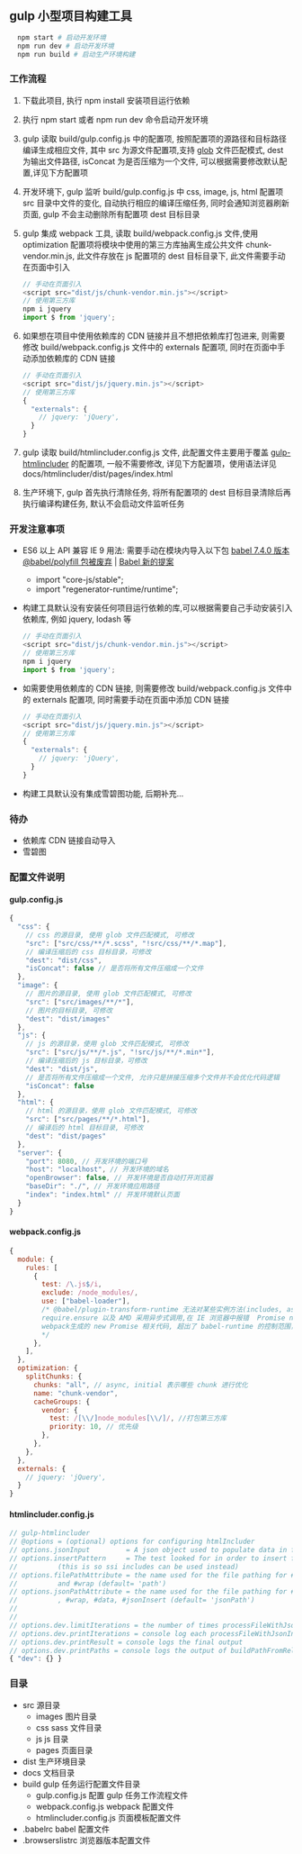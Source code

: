 ## gulp 小型项目构建工具

```bash
  npm start # 启动开发环境
  npm run dev # 启动开发环境
  npm run build # 启动生产环境构建
```

### 工作流程

1. 下载此项目, 执行 npm install 安装项目运行依赖

2. 执行 npm start 或者 npm run dev 命令启动开发环境
3. gulp 读取 build/gulp.config.js 中的配置项, 按照配置项的源路径和目标路径编译生成相应文件, 其中 src 为源文件配置项,支持 [glob](https://www.gulpjs.com.cn/docs/getting-started/explaining-globs/) 文件匹配模式, dest 为输出文件路径, isConcat 为是否压缩为一个文件, 可以根据需要修改默认配置,详见下方配置项

4. 开发环境下, gulp 监听 build/gulp.config.js 中 css, image, js, html 配置项 src 目录中文件的变化, 自动执行相应的编译压缩任务, 同时会通知浏览器刷新页面, gulp 不会主动删除所有配置项 dest 目标目录

5. gulp 集成 webpack 工具, 读取 build/webpack.config.js 文件,使用 optimization 配置项将模块中使用的第三方库抽离生成公共文件 chunk-vendor.min.js, 此文件存放在 js 配置项的 dest 目标目录下, 此文件需要手动在页面中引入

   ```javascript
   // 手动在页面引入
   <script src="dist/js/chunk-vendor.min.js"></script>
   // 使用第三方库
   npm i jquery
   import $ from 'jquery';
   ```

6. 如果想在项目中使用依赖库的 CDN 链接并且不想把依赖库打包进来, 则需要修改 build/webpack.config.js 文件中的 externals 配置项, 同时在页面中手动添加依赖库的 CDN 链接

   ```javascript
   // 手动在页面引入
   <script src="dist/js/jquery.min.js"></script>
   // 使用第三方库
   {
     "externals": {
       // jquery: 'jQuery',
     }
   }
   ```

7. gulp 读取 build/htmlincluder.config.js 文件, 此配置文件主要用于覆盖 [gulp-htmlincluder](https://github.com/internetErik/gulp-htmlincluder) 的配置项, 一般不需要修改, 详见下方配置项，使用语法详见 docs/htmlincluder/dist/pages/index.html

8. 生产环境下, gulp 首先执行清除任务, 将所有配置项的 dest 目标目录清除后再执行编译构建任务, 默认不会启动文件监听任务

### 开发注意事项

- ES6 以上 API 兼容 IE 9 用法: 需要手动在模块内导入以下包 [babel 7.4.0 版本 @babel/polyfill 包被废弃](https://babeljs.io/docs/en/babel-polyfill) | [Babel 新的提案](https://babeljs.io/docs/en/plugins-list#es2021)

  - import "core-js/stable";
  - import "regenerator-runtime/runtime";

- 构建工具默认没有安装任何项目运行依赖的库,可以根据需要自己手动安装引入依赖库, 例如 jquery, lodash 等

  ```javascript
  // 手动在页面引入
  <script src="dist/js/chunk-vendor.min.js"></script>
  // 使用第三方库
  npm i jquery
  import $ from 'jquery';
  ```

- 如需要使用依赖库的 CDN 链接, 则需要修改 build/webpack.config.js 文件中的 externals 配置项, 同时需要手动在页面中添加 CDN 链接

  ```javascript
  // 手动在页面引入
  <script src="dist/js/jquery.min.js"></script>
  // 使用第三方库
  {
    "externals": {
      // jquery: 'jQuery',
    }
  }
  ```

- 构建工具默认没有集成雪碧图功能, 后期补充...

### 待办

- 依赖库 CDN 链接自动导入
- 雪碧图

### 配置文件说明

#### gulp.config.js

```javascript
{
  "css": {
    // css 的源目录, 使用 glob 文件匹配模式, 可修改
    "src": ["src/css/**/*.scss", "!src/css/**/*.map"],
    // 编译压缩后的 css 目标目录，可修改
    "dest": "dist/css",
    "isConcat": false // 是否将所有文件压缩成一个文件
  },
  "image": {
    // 图片的源目录, 使用 glob 文件匹配模式, 可修改
    "src": ["src/images/**/*"],
    // 图片的目标目录, 可修改
    "dest": "dist/images"
  },
  "js": {
    // js 的源目录，使用 glob 文件匹配模式, 可修改
    "src": ["src/js/**/*.js", "!src/js/**/*.min*"],
    // 编译压缩后的 js 目标目录，可修改
    "dest": "dist/js",
    // 是否将所有文件压缩成一个文件, 允许只是拼接压缩多个文件并不会优化代码逻辑
    "isConcat": false
  },
  "html": {
    // html 的源目录，使用 glob 文件匹配模式, 可修改
    "src": ["src/pages/**/*.html"],
    // 编译后的 html 目标目录, 可修改
    "dest": "dist/pages"
  },
  "server": {
    "port": 8080, // 开发环境的端口号
    "host": "localhost", // 开发环境的域名
    "openBrowser": false, // 开发环境是否自动打开浏览器
    "baseDir": "./", // 开发环境应用路径
    "index": "index.html" // 开发环境默认页面
  }
}
```

#### webpack.config.js

```javascript
{
  module: {
    rules: [
      {
        test: /\.js$/i,
        exclude: /node_modules/,
        use: ["babel-loader"],
        /* @babel/plugin-transform-runtime 无法对某些实例方法(includes, assign...)进行垫片处理, 需要手动引入 polyfill
        require.ensure 以及 AMD 采用异步式调用,在 IE 浏览器中报错  Promise not defined,
        webpack生成的 new Promise 相关代码, 超出了 babel-runtime 的控制范围，只有 polyfill 全局的 Promise 才能解决此问题
        */
      },
    ],
  },
  optimization: {
    splitChunks: {
      chunks: "all", // async, initial 表示哪些 chunk 进行优化
      name: "chunk-vendor",
      cacheGroups: {
        vendor: {
          test: /[\\/]node_modules[\\/]/, //打包第三方库
          priority: 10, // 优先级
        },
      },
    },
  },
  externals: {
    // jquery: 'jQuery',
  }
}
```

#### htmlincluder.config.js

```javascript
// gulp-htmlincluder
// @options = (optional) options for configuring htmlIncluder
// options.jsonInput         = A json object used to populate data in files
// options.insertPattern     = The test looked for in order to insert files
//          (this is so ssi includes can be used instead)
// options.filePathAttribute = the name used for the file pathing for #insert
//          and #wrap (default= 'path')
// options.jsonPathAttribute = the name used for the file pathing for #insert
//          , #wrap, #data, #jsonInsert (default= 'jsonPath')
//
//
// options.dev.limitIterations = the number of times processFileWithJsonInput will loop
// options.dev.printIterations = console log each processFileWithJsonInput loop
// options.dev.printResult = console logs the final output
// options.dev.printPaths = console logs the output of buildPathFromRelativePath
{ "dev": {} }
```

### 目录

- src 源目录
  - images 图片目录
  - css sass 文件目录
  - js js 目录
  - pages 页面目录
- dist 生产环境目录
- docs 文档目录
- build gulp 任务运行配置文件目录
  - gulp.config.js 配置 gulp 任务工作流程文件
  - webpack.config.js webpack 配置文件
  - htmlincluder.config.js 页面模板配置文件
- .babelrc babel 配置文件
- .browserslistrc 浏览器版本配置文件

